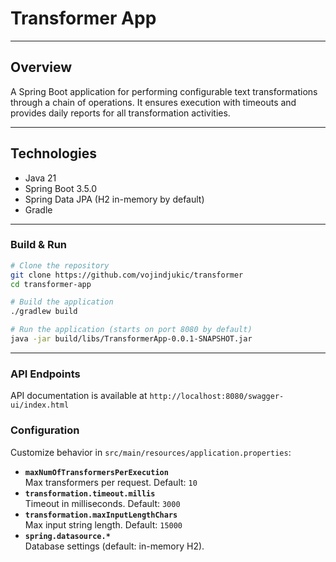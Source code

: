 # Transformer App

---

## Overview

A Spring Boot application for performing configurable text transformations through a chain of operations. It ensures execution with timeouts and provides daily reports for all transformation activities.

---

## Technologies

* Java 21
* Spring Boot 3.5.0
* Spring Data JPA (H2 in-memory by default)
* Gradle

---

### Build & Run

```bash
# Clone the repository
git clone https://github.com/vojindjukic/transformer
cd transformer-app

# Build the application
./gradlew build

# Run the application (starts on port 8080 by default)
java -jar build/libs/TransformerApp-0.0.1-SNAPSHOT.jar
```

---
### API Endpoints
API documentation is available at `http://localhost:8080/swagger-ui/index.html`

### Configuration
Customize behavior in `src/main/resources/application.properties`:

- **`maxNumOfTransformersPerExecution`**  
  Max transformers per request. Default: `10`
- **`transformation.timeout.millis`**  
  Timeout in milliseconds. Default: `3000`
- **`transformation.maxInputLengthChars`**  
  Max input string length. Default: `15000`
- **`spring.datasource.*`**  
  Database settings (default: in-memory H2).  
